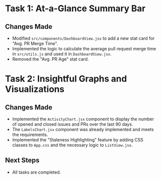 # Task 1: At-a-Glance Summary Bar

## Changes Made

- Modified `src/components/DashboardView.jsx` to add a new stat card for "Avg. PR Merge Time".
- Implemented the logic to calculate the average pull request merge time in `src/utils.js` and used it in `DashboardView.jsx`.
- Removed the "Avg. PR Age" stat card.

# Task 2: Insightful Graphs and Visualizations

## Changes Made

- Implemented the `ActivityChart.jsx` component to display the number of opened and closed issues and PRs over the last 90 days.
- The `LabelsChart.jsx` component was already implemented and meets the requirements.
- Implemented the "Staleness Highlighting" feature by adding CSS classes to `App.css` and the necessary logic to `ListView.jsx`.

## Next Steps

- All tasks are completed.